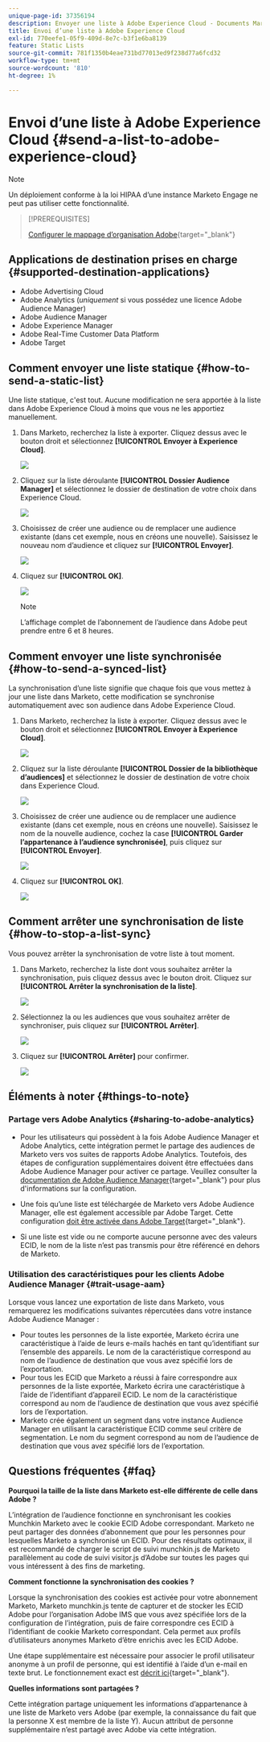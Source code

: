 ```yaml
---
unique-page-id: 37356194
description: Envoyer une liste à Adobe Experience Cloud - Documents Marketo - Documentation du produit
title: Envoi d’une liste à Adobe Experience Cloud
exl-id: 770eefe1-05f9-409d-8e7c-b3f1e6ba8139
feature: Static Lists
source-git-commit: 781f1350b4eae731bd77013ed9f238d77a6fcd32
workflow-type: tm+mt
source-wordcount: '810'
ht-degree: 1%

---
```


# Envoi d’une liste à Adobe Experience Cloud {#send-a-list-to-adobe-experience-cloud}

>[!NOTE]
>
>Un déploiement conforme à la loi HIPAA d’une instance Marketo Engage ne peut pas utiliser cette fonctionnalité.

>[!PREREQUISITES]
>
>[Configurer le mappage d’organisation Adobe](/help/marketo/product-docs/adobe-experience-cloud-integrations/set-up-adobe-organization-mapping.md){target="_blank"}

## Applications de destination prises en charge {#supported-destination-applications}

* Adobe Advertising Cloud
* Adobe Analytics (_uniquement_ si vous possédez une licence Adobe Audience Manager)
* Adobe Audience Manager
* Adobe Experience Manager
* Adobe Real-Time Customer Data Platform
* Adobe Target

## Comment envoyer une liste statique {#how-to-send-a-static-list}

Une liste statique, c&#39;est tout. Aucune modification ne sera apportée à la liste dans Adobe Experience Cloud à moins que vous ne les apportiez manuellement.

1. Dans Marketo, recherchez la liste à exporter. Cliquez dessus avec le bouton droit et sélectionnez **[!UICONTROL Envoyer à Experience Cloud]**.

   ![](assets/send-a-list-to-adobe-experience-cloud-1.png)

1. Cliquez sur la liste déroulante **[!UICONTROL Dossier Audience Manager]** et sélectionnez le dossier de destination de votre choix dans Experience Cloud.

   ![](assets/send-a-list-to-adobe-experience-cloud-2.png)

1. Choisissez de créer une audience ou de remplacer une audience existante (dans cet exemple, nous en créons une nouvelle). Saisissez le nouveau nom d’audience et cliquez sur **[!UICONTROL Envoyer]**.

   ![](assets/send-a-list-to-adobe-experience-cloud-3.png)

1. Cliquez sur **[!UICONTROL OK]**.

   ![](assets/send-a-list-to-adobe-experience-cloud-4.png)

   >[!NOTE]
   >
   >L’affichage complet de l’abonnement de l’audience dans Adobe peut prendre entre 6 et 8 heures.

## Comment envoyer une liste synchronisée {#how-to-send-a-synced-list}

La synchronisation d’une liste signifie que chaque fois que vous mettez à jour une liste dans Marketo, cette modification se synchronise automatiquement avec son audience dans Adobe Experience Cloud.

1. Dans Marketo, recherchez la liste à exporter. Cliquez dessus avec le bouton droit et sélectionnez **[!UICONTROL Envoyer à Experience Cloud]**.

   ![](assets/send-a-list-to-adobe-experience-cloud-5.png)

1. Cliquez sur la liste déroulante **[!UICONTROL Dossier de la bibliothèque d’audiences]** et sélectionnez le dossier de destination de votre choix dans Experience Cloud.

   ![](assets/send-a-list-to-adobe-experience-cloud-6.png)

1. Choisissez de créer une audience ou de remplacer une audience existante (dans cet exemple, nous en créons une nouvelle). Saisissez le nom de la nouvelle audience, cochez la case **[!UICONTROL Garder l’appartenance à l’audience synchronisée]**, puis cliquez sur **[!UICONTROL Envoyer]**.

   ![](assets/send-a-list-to-adobe-experience-cloud-7.png)

1. Cliquez sur **[!UICONTROL OK]**.

   ![](assets/send-a-list-to-adobe-experience-cloud-8.png)

## Comment arrêter une synchronisation de liste {#how-to-stop-a-list-sync}

Vous pouvez arrêter la synchronisation de votre liste à tout moment.

1. Dans Marketo, recherchez la liste dont vous souhaitez arrêter la synchronisation, puis cliquez dessus avec le bouton droit. Cliquez sur **[!UICONTROL Arrêter la synchronisation de la liste]**.

   ![](assets/send-a-list-to-adobe-experience-cloud-9.png)

1. Sélectionnez la ou les audiences que vous souhaitez arrêter de synchroniser, puis cliquez sur **[!UICONTROL Arrêter]**.

   ![](assets/send-a-list-to-adobe-experience-cloud-10.png)

1. Cliquez sur **[!UICONTROL Arrêter]** pour confirmer.

   ![](assets/send-a-list-to-adobe-experience-cloud-11.png)

## Éléments à noter {#things-to-note}

### Partage vers Adobe Analytics {#sharing-to-adobe-analytics}

* Pour les utilisateurs qui possèdent à la fois Adobe Audience Manager et Adobe Analytics, cette intégration permet le partage des audiences de Marketo vers vos suites de rapports Adobe Analytics. Toutefois, des étapes de configuration supplémentaires doivent être effectuées dans Adobe Audience Manager pour activer ce partage. Veuillez consulter la [documentation de Adobe Audience Manager](https://experienceleague.adobe.com/docs/analytics/integration/audience-analytics/mc-audiences-aam.html?lang=fr){target="_blank"} pour plus d&#39;informations sur la configuration.

* Une fois qu’une liste est téléchargée de Marketo vers Adobe Audience Manager, elle est également accessible par Adobe Target. Cette configuration [doit être activée dans Adobe Target](https://experienceleague.adobe.com/fr/docs/target/using/integrate/audience-manager-target-integration){target="_blank"}.

* Si une liste est vide ou ne comporte aucune personne avec des valeurs ECID, le nom de la liste n’est pas transmis pour être référencé en dehors de Marketo.

### Utilisation des caractéristiques pour les clients Adobe Audience Manager {#trait-usage-aam}

Lorsque vous lancez une exportation de liste dans Marketo, vous remarquerez les modifications suivantes répercutées dans votre instance Adobe Audience Manager :

* Pour toutes les personnes de la liste exportée, Marketo écrira une caractéristique à l’aide de leurs e-mails hachés en tant qu’identifiant sur l’ensemble des appareils. Le nom de la caractéristique correspond au nom de l’audience de destination que vous avez spécifié lors de l’exportation.
* Pour tous les ECID que Marketo a réussi à faire correspondre aux personnes de la liste exportée, Marketo écrira une caractéristique à l’aide de l’identifiant d’appareil ECID. Le nom de la caractéristique correspond au nom de l’audience de destination que vous avez spécifié lors de l’exportation.
* Marketo crée également un segment dans votre instance Audience Manager en utilisant la caractéristique ECID comme seul critère de segmentation. Le nom du segment correspond au nom de l’audience de destination que vous avez spécifié lors de l’exportation.

## Questions fréquentes {#faq}

**Pourquoi la taille de la liste dans Marketo est-elle différente de celle dans Adobe ?**

L’intégration de l’audience fonctionne en synchronisant les cookies Munchkin Marketo avec le cookie ECID Adobe correspondant. Marketo ne peut partager des données d’abonnement que pour les personnes pour lesquelles Marketo a synchronisé un ECID. Pour des résultats optimaux, il est recommandé de charger le script de suivi munchkin.js de Marketo parallèlement au code de suivi visitor.js d’Adobe sur toutes les pages qui vous intéressent à des fins de marketing.

**Comment fonctionne la synchronisation des cookies ?**

Lorsque la synchronisation des cookies est activée pour votre abonnement Marketo, Marketo munchkin.js tente de capturer et de stocker les ECID Adobe pour l’organisation Adobe IMS que vous avez spécifiée lors de la configuration de l’intégration, puis de faire correspondre ces ECID à l’identifiant de cookie Marketo correspondant. Cela permet aux profils d’utilisateurs anonymes Marketo d’être enrichis avec les ECID Adobe.

Une étape supplémentaire est nécessaire pour associer le profil utilisateur anonyme à un profil de personne, qui est identifié à l’aide d’un e-mail en texte brut. Le fonctionnement exact est [décrit ici](/help/marketo/product-docs/reporting/basic-reporting/report-activity/tracking-anonymous-activity-and-people.md){target="_blank"}.

**Quelles informations sont partagées ?**

Cette intégration partage uniquement les informations d’appartenance à une liste de Marketo vers Adobe (par exemple, la connaissance du fait que la personne X est membre de la liste Y). Aucun attribut de personne supplémentaire n’est partagé avec Adobe via cette intégration.

